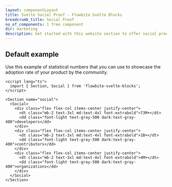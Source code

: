 ```yaml
---
layout: componentLayout
title: Svelte Social Proof - Flowbite Svelte Blocks
breadcrumb_title: Social Proof
no_of_components: 1 free component
dir: marketing
description: Get started with this website section to offer social proof to your website visitors by providing statistical numbers about your product's usage worldwide.
---
```


## Default example
Use this example of statistical numbers that you can use to showcase the adoption rate of your
product by the community.


```svelte example
<script lang="ts">
  import { Section, Social } from 'flowbite-svelte-blocks';
</script>

<Section name="social">
  <Social>
    <div class="flex flex-col items-center justify-center">
      <dt class="mb-2 text-3xl md:text-4xl font-extrabold">73M+</dt>
      <dd class="font-light text-gray-500 dark:text-gray-400">developers</dd>
    </div>
    <div class="flex flex-col items-center justify-center">
      <dt class="mb-2 text-3xl md:text-4xl font-extrabold">1B+</dt>
      <dd class="font-light text-gray-500 dark:text-gray-400">contributors</dd>
    </div>
    <div class="flex flex-col items-center justify-center">
      <dt class="mb-2 text-3xl md:text-4xl font-extrabold">4M+</dt>
      <dd class="font-light text-gray-500 dark:text-gray-400">organizations</dd>
    </div>
  </Social>
</Section>
```
